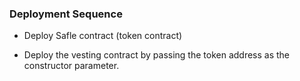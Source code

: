 ### Deployment Sequence 

- Deploy Safle contract (token contract)

- Deploy the vesting contract by passing the token address as the constructor parameter.
